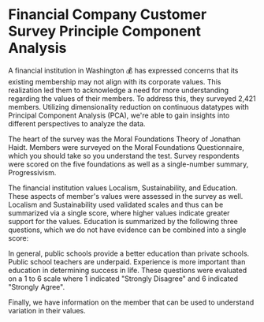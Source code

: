 # Financial Company Customer Survey Principle Component Analysis

A financial institution in Washington 💰 has expressed concerns that its existing membership may not align with its corporate values. This realization led them to acknowledge a need for more understanding regarding the values of their members. To address this, they surveyed 2,421 members. Utilizing dimensionality reduction on continuous datatypes with Principal Component Analysis (PCA), we're able to gain insights into different perspectives to analyze the data.

The heart of the survey was the Moral Foundations Theory of Jonathan Haidt. Members were surveyed on the Moral Foundations Questionnaire, which you should take so you understand the test. Survey respondents were scored on the five foundations as well as a single-number summary, Progressivism.

The financial institution values Localism, Sustainability, and Education. These aspects of member's values were assessed in the survey as well. Localism and Sustainability used validated scales and thus can be summarized via a single score, where higher values indicate greater support for the values. Education is summarized by the following three questions, which we do not have evidence can be combined into a single score:

In general, public schools provide a better education than private schools.
Public school teachers are underpaid.
Experience is more important than education in determining success in life. These questions were evaluated on a 1 to 6 scale where 1 indicated "Strongly Disagree" and 6 indicated "Strongly Agree".

Finally, we have information on the member that can be used to understand variation in their values.
